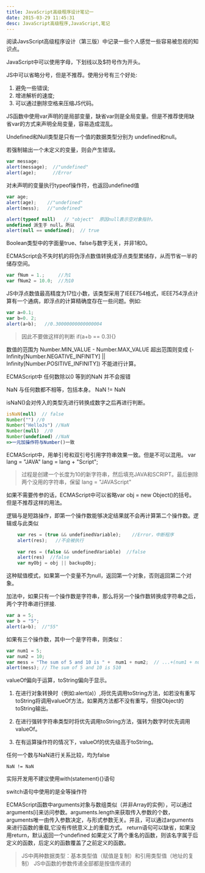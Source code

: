 ```yaml
---
title: JavaScript高级程序设计笔记一
date: 2015-03-29 11:45:31
desc: JavaScript高级程序,JavaScript,笔记
---
```


阅读JavsScript高级程序设计（第三版）中记录一些个人感觉一些容易被忽视的知识点。

<!-- more -->

JavaScript中可以使用字母，下划线以及$符号作为开头。

JS中可以省略分号，但是不推荐。使用分号有三个好处:

1. 避免一些错误;
2. 增进解析的速度;
3. 可以通过删除空格来压缩JS代码。

JS函数中使用var声明的是局部变量，缺省var则是全局变量。但是不推荐使用缺省var的方式来声明全局变量，容易造成混乱。

Undefined和Null类型是只有一个值的数据类型分别为 undefined和null。

若强制输出一个未定义的变量，则会产生错误。

```js
var message;
alert(message);  //"undefined"
alert(age);      //Error
```

对未声明的变量执行typeof操作符，也返回undefined值

```js
var age;
alert(age);    //"undefined"
alert(mess);   //"undefined"
```

```js    
alert(typeof null)   // "object"  原因null表示空对象指针。
undefined 派生于 null。所以
alert(null == undefined);  // true
```

Boolean类型中的字面量true、false与数字无关，并非1和0。

ECMAScript会不失时机的将伪浮点数值转换成浮点类型累储存，从而节省一半的储存空间。

```js
var fNum = 1.;     //为1
var fNum2 = 10.0;  //为10
```

JS中浮点数值最高精度为17位小数，该类型采用了IEEE754格式，IEEE754浮点计算有一个通病，即浮点的计算精确度存在一些问题。例如:

```js
var a=0.1;
var b=0. 2;
alert(a+b);   //0.30000000000000004
```

> 因此不要做这样的判断 if(a+b == 0.3){}

数值的范围为 Number.MIN_VALUE - Number.MAX_VALUE 超出范围则变成 (-Infinity[Number.NEGATIVE_INFINITY] || Infinity[Number.POSITIVE_INFINITY]) 不能进行计算。

ECMAScript中 任何数除以0 等到的NaN 并不会报错

NaN 与任何数都不相等，包括本身。 NaN != NaN

isNaN()会对传入的类型先进行转换成数字之后再进行判断。

```js
isNaN(null)  // false
Number("") //0
Number("HelloJs") //NaN
Number(null)  //0
Number(undefined) //NaN
=>一元加操作符与Number()一致
```
ECMAScript中，用单引号和双引号引用字符串效果一致。但是不可以混用。
    var lang = "JAVA" 
    lang = lang + "Script";

> 过程是创建一个长度为10的新字符串，然后填充JAVA和SCRIPT。最后删除两个没用的字符串，保留 lang = "JAVAScript"

如果不需要传参的话，ECMAScript中可以省略var obj = new Object()的括号。
但是不推荐这样的用法。

逻辑与是短路操作，即第一个操作数能够决定结果就不会再计算第二个操作数。逻辑或与此类似

```js
    var res = (true && undefinedVariable);    //Error，中断程序
    alert(res);   //不会被执行
        
    var res = (false && undefinedVariable)  //false
    alert(res)  //false
    var myObj = obj || backupObj;
```

这种赋值模式，如果第一个变量不为null，返回第一个对象，否则返回第二个对象。

加法中，如果只有一个操作数是字符串，那么将另一个操作数转换成字符串之后，两个字符串进行拼接.

```js
var a = 5;
var b = "5";
alert(a+b);  //"55"
```
        
如果有三个操作数，其中一个是字符串，则类似：

```js
var num1 = 5;
var num2 = 10;
var mess = "The sum of 5 and 10 is " +  num1 + num2;  // ...+(num1 + num2); 这样才是得到15
alert(mess); // The sum of 5 and 10 is 510
```
        
valueOf偏向于运算，toString偏向于显示。

1. 在进行对象转换时（例如:alert(a)）,将优先调用toString方法，如若没有重写toString将调用valueOf方法，如果两方法都不没有重写，但按Object的toString输出。

2. 在进行强转字符串类型时将优先调用toString方法，强转为数字时优先调用valueOf。

3. 在有运算操作符的情况下，valueOf的优先级高于toString。

任何一个数与NaN进行关系比较，均为false

```NaN != NaN```

实际开发用不建议使用with(statement){}语句

switch语句中使用的是全等操作符

ECMAScript函数中arguments对象与数组类似（并非Array的实例），可以通过arguments[i]来访问参数。arguments.length来获取传入参数的个数，arguments唯一由传入参数决定，与形式参数无关。并且，可以通过arguments来进行函数的重载,它没有传统意义上的重载方式。
return语句可以缺省，如果没用return，默认返回一个undefined
如果定义了两个重名的函数，则该名字属于后定义的函数，后定义的函数覆盖了之前定义的函数。

> JS中两种数据类型：基本类型值（赋值是复制）和引用类型值（地址的复制）
> JS中函数的参数传递全部都是按值传递的